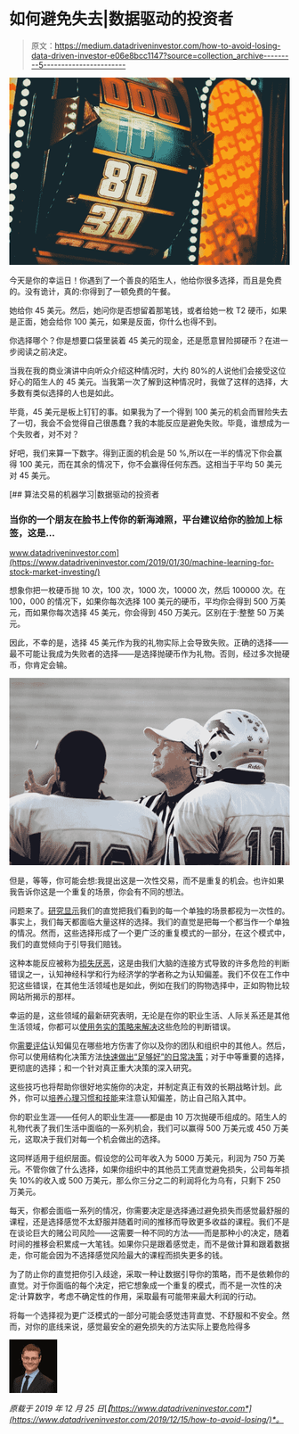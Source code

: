 # 如何避免失去|数据驱动的投资者

> 原文：<https://medium.datadriveninvestor.com/how-to-avoid-losing-data-driven-investor-e06e8bcc1147?source=collection_archive---------5----------------------->

![](img/f3fcce7d674893e15361c0aeabcef54b.png)

今天是你的幸运日！你遇到了一个善良的陌生人，他给你很多选择，而且是免费的。没有诡计，真的:你得到了一顿免费的午餐。

她给你 45 美元。然后，她问你是否想留着那笔钱，或者给她一枚 T2 硬币，如果是正面，她会给你 100 美元，如果是反面，你什么也得不到。

你选择哪个？你是想要口袋里装着 45 美元的现金，还是愿意冒险掷硬币？在进一步阅读之前决定。

当我在我的商业演讲中向听众介绍这种情况时，大约 80%的人说他们会接受这位好心的陌生人的 45 美元。当我第一次了解到这种情况时，我做了这样的选择，大多数有类似选择的人也是如此。

毕竟，45 美元是板上钉钉的事。如果我为了一个得到 100 美元的机会而冒险失去了一切，我会不会觉得自己很愚蠢？我的本能反应是避免失败。毕竟，谁想成为一个失败者，对不对？

好吧，我们来算一下数字。得到正面的机会是 50 %,所以在一半的情况下你会赢得 100 美元，而在其余的情况下，你不会赢得任何东西。这相当于平均 50 美元对 45 美元。

[](https://www.datadriveninvestor.com/2019/01/30/machine-learning-for-stock-market-investing/) [## 算法交易的机器学习|数据驱动的投资者

### 当你的一个朋友在脸书上传你的新海滩照，平台建议给你的脸加上标签，这是…

www.datadriveninvestor.com](https://www.datadriveninvestor.com/2019/01/30/machine-learning-for-stock-market-investing/) 

想象你把一枚硬币抛 10 次，100 次，1000 次，10000 次，然后 100000 次。在 100，000 的情况下，如果你每次选择 100 美元的硬币，平均你会得到 500 万美元，而如果你每次选择 45 美元，你会得到 450 万美元。区别在于:整整 50 万美元。

因此，不幸的是，选择 45 美元作为我的礼物实际上会导致失败。正确的选择——最不可能让我成为失败者的选择——是选择抛硬币作为礼物。否则，经过多次抛硬币，你肯定会输。

![](img/650ac8cba0753eb1e4190d57281ad395.png)

但是，等等，你可能会想:我提出这是一次性交易，而不是重复的机会。也许如果我告诉你这是一个重复的场景，你会有不同的想法。

问题来了。[研究显示](https://link.springer.com/article/10.1007%2FBF00122574)我们的直觉把我们看到的每一个单独的场景都视为一次性的。事实上，我们每天都面临大量这样的选择。我们的直觉是把每一个都当作一个单独的情况。然而，这些选择形成了一个更广泛的重复模式的一部分，在这个模式中，我们的直觉倾向于引导我们赔钱。

这种本能反应被称为[损失厌恶](https://academic.oup.com/qje/article-abstract/106/4/1039/1873382)，这是由我们大脑的连接方式导致的许多危险的判断错误之一，认知神经科学和行为经济学的学者称之为认知偏差。我们不仅在工作中犯这些错误，在其他生活领域也是如此，例如在我们的购物选择中，正如购物比较网站所揭示的那样。

幸运的是，这些领域的最新研究表明，无论是在你的职业生活、人际关系还是其他生活领域，你都可以[使用务实的策略来解决](https://disasteravoidanceexperts.com/wise-decision-maker-movement-manifesto/)这些危险的判断错误。

你[需要评估](https://disasteravoidanceexperts.com/how-to-evaluate-unconscious-bias-caused-by-cognitive-biases-at-work/)认知偏见在哪些地方伤害了你以及你的团队和组织中的其他人。然后，你可以使用结构化决策方法[快速做出“足够好”的日常决策](https://disasteravoidanceexperts.com/how-to-make-decisions-quickly/)；对于中等重要的选择，更彻底的选择；和一个针对真正重大决策的深入研究。

这些技巧也将帮助你很好地实施你的决定，并制定真正有效的长期战略计划。此外，你可以[培养心理习惯和技能](https://disasteravoidanceexperts.com/12-mental-skills-to-defeat-cognitive-biases/)来注意认知偏差，防止自己陷入其中。

你的职业生涯——任何人的职业生涯——都是由 10 万次抛硬币组成的。陌生人的礼物代表了我们生活中面临的一系列机会，我们可以赢得 500 万美元或 450 万美元，这取决于我们对每一个机会做出的选择。

这同样适用于组织层面。假设您的公司年收入为 5000 万美元，利润为 750 万美元。不管你做了什么选择，如果你组织中的其他员工凭直觉避免损失，公司每年损失 10%的收入或 500 万美元，那么你三分之二的利润将化为乌有，只剩下 250 万美元。

每天，你都会面临一系列的情况，你需要决定是选择通过避免损失而感觉最舒服的课程，还是选择感觉不太舒服并随着时间的推移而导致更多收益的课程。我们不是在谈论巨大的赌公司风险——这需要一种不同的方法——而是那种小的决定，随着时间的推移会积累成一大笔钱。如果你只是跟着感觉走，而不是做计算和跟着数据走，你可能会因为不选择感觉风险最大的课程而损失更多的钱。

为了防止你的直觉把你引入歧途，采取一种让数据引导你的策略，而不是依赖你的直觉。对于你面临的每个决定，把它想象成一个重复的模式，而不是一次性的决定:计算数字，考虑不确定性的作用，采取最有可能带来最大利润的行动。

将每一个选择视为更广泛模式的一部分可能会感觉违背直觉、不舒服和不安全。然而，对你的底线来说，感觉最安全的避免损失的方法实际上要危险得多

![](img/c3aa99705141b7da841f5e7be2909cc9.png)

*原载于 2019 年 12 月 25 日*[*【https://www.datadriveninvestor.com*](https://www.datadriveninvestor.com/2019/12/15/how-to-avoid-losing/)*。*